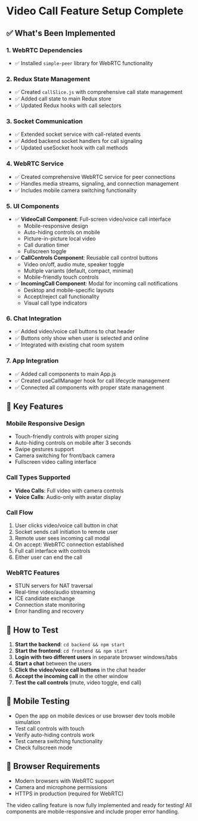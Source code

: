 # Video Call Feature Setup Complete

## ✅ What's Been Implemented

### 1. WebRTC Dependencies
- ✅ Installed `simple-peer` library for WebRTC functionality

### 2. Redux State Management
- ✅ Created `callSlice.js` with comprehensive call state management
- ✅ Added call state to main Redux store
- ✅ Updated Redux hooks with call selectors

### 3. Socket Communication
- ✅ Extended socket service with call-related events
- ✅ Added backend socket handlers for call signaling
- ✅ Updated useSocket hook with call methods

### 4. WebRTC Service
- ✅ Created comprehensive WebRTC service for peer connections
- ✅ Handles media streams, signaling, and connection management
- ✅ Includes mobile camera switching functionality

### 5. UI Components
- ✅ **VideoCall Component**: Full-screen video/voice call interface
  - Mobile-responsive design
  - Auto-hiding controls on mobile
  - Picture-in-picture local video
  - Call duration timer
  - Fullscreen toggle
- ✅ **CallControls Component**: Reusable call control buttons
  - Video on/off, audio mute, speaker toggle
  - Multiple variants (default, compact, minimal)
  - Mobile-friendly touch controls
- ✅ **IncomingCall Component**: Modal for incoming call notifications
  - Desktop and mobile-specific layouts
  - Accept/reject call functionality
  - Visual call type indicators

### 6. Chat Integration
- ✅ Added video/voice call buttons to chat header
- ✅ Buttons only show when user is selected and online
- ✅ Integrated with existing chat room system

### 7. App Integration
- ✅ Added call components to main App.js
- ✅ Created useCallManager hook for call lifecycle management
- ✅ Connected all components with proper state management

## 🎯 Key Features

### Mobile Responsive Design
- Touch-friendly controls with proper sizing
- Auto-hiding controls on mobile after 3 seconds
- Swipe gestures support
- Camera switching for front/back camera
- Fullscreen video calling interface

### Call Types Supported
- **Video Calls**: Full video with camera controls
- **Voice Calls**: Audio-only with avatar display

### Call Flow
1. User clicks video/voice call button in chat
2. Socket sends call initiation to remote user
3. Remote user sees incoming call modal
4. On accept: WebRTC connection established
5. Full call interface with controls
6. Either user can end the call

### WebRTC Features
- STUN servers for NAT traversal
- Real-time video/audio streaming
- ICE candidate exchange
- Connection state monitoring
- Error handling and recovery

## 🚀 How to Test

1. **Start the backend**: `cd backend && npm start`
2. **Start the frontend**: `cd frontend && npm start`
3. **Login with two different users** in separate browser windows/tabs
4. **Start a chat** between the users
5. **Click the video/voice call buttons** in the chat header
6. **Accept the incoming call** in the other window
7. **Test the call controls** (mute, video toggle, end call)

## 📱 Mobile Testing

- Open the app on mobile devices or use browser dev tools mobile simulation
- Test call controls with touch
- Verify auto-hiding controls work
- Test camera switching functionality
- Check fullscreen mode

## 🔧 Browser Requirements

- Modern browsers with WebRTC support
- Camera and microphone permissions
- HTTPS in production (required for WebRTC)

The video calling feature is now fully implemented and ready for testing! All components are mobile-responsive and include proper error handling.